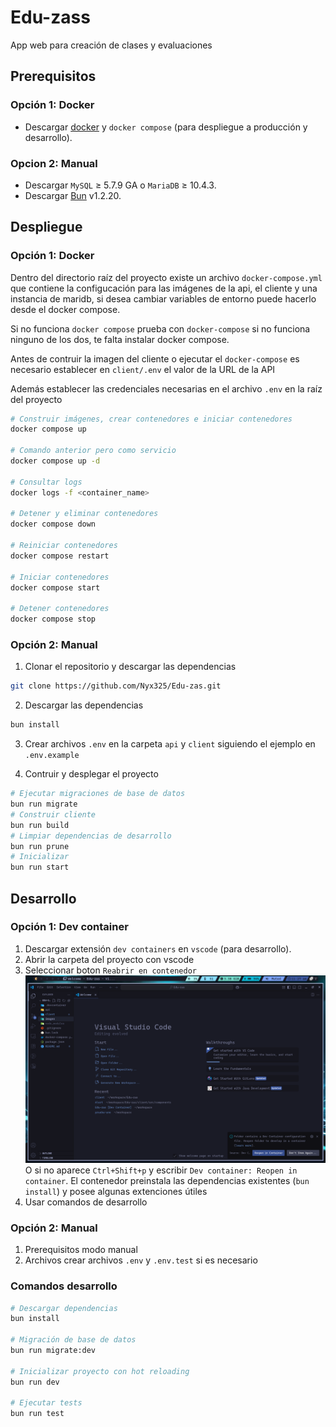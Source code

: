 # Edu-zass

App web para creación de clases y evaluaciones

## Prerequisitos
### Opción 1: Docker
- Descargar [docker](https://www.docker.com/) y `docker compose` (para despliegue a producción y desarrollo).

### Opcion 2: Manual
- Descargar `MySQL` ≥ 5.7.9 GA o `MariaDB` ≥  10.4.3.
- Descargar [Bun](https://bun.com/) v1.2.20.

## Despliegue
### Opción 1: Docker
Dentro del directorio raíz del proyecto existe un archivo `docker-compose.yml` que contiene la configucación para las imágenes de la api, el cliente y una instancia de maridb, si desea cambiar variables de entorno puede hacerlo desde el docker compose.

Si no funciona `docker compose` prueba con `docker-compose` si no funciona ninguno de los dos, te falta instalar docker compose.

Antes de contruir la imagen del cliente o ejecutar el `docker-compose` es necesario establecer en `client/.env` el valor de la URL de la API

Además establecer las credenciales necesarias en el archivo `.env` en la raíz del proyecto
```bash
# Construir imágenes, crear contenedores e iniciar contenedores
docker compose up

# Comando anterior pero como servicio
docker compose up -d

# Consultar logs
docker logs -f <container_name>

# Detener y eliminar contenedores
docker compose down

# Reiniciar contenedores
docker compose restart

# Iniciar contenedores
docker compose start

# Detener contenedores
docker compose stop
```

### Opción 2: Manual
1. Clonar el repositorio y descargar las dependencias

```bash
git clone https://github.com/Nyx325/Edu-zas.git
```

2. Descargar las dependencias

```bash
bun install
```

3. Crear archivos `.env` en la carpeta `api` y `client` siguiendo
  el ejemplo en `.env.example`

4. Contruir y desplegar el proyecto
```bash
# Ejecutar migraciones de base de datos
bun run migrate
# Construir cliente
bun run build
# Limpiar dependencias de desarrollo
bun run prune
# Inicializar
bun run start
```

## Desarrollo
### Opción 1: Dev container
1. Descargar extensión `dev containers` en `vscode` (para desarrollo).
2. Abrir la carpeta del proyecto con vscode
3. Seleccionar boton `Reabrir en contenedor`
![Reopen in container](./images/Reopen%20in%20container.png)
O si no aparece `Ctrl+Shift+p` y escribir `Dev container: Reopen in container`.
El contenedor preinstala las dependencias existentes (`bun install`) y posee algunas extenciones útiles
4. Usar comandos de desarrollo

### Opción 2: Manual
1. Prerequisitos modo manual
2. Archivos crear archivos `.env` y `.env.test` si es necesario

### Comandos desarrollo
```bash
# Descargar dependencias
bun install

# Migración de base de datos
bun run migrate:dev

# Inicializar proyecto con hot reloading
bun run dev

# Ejecutar tests
bun run test
```
